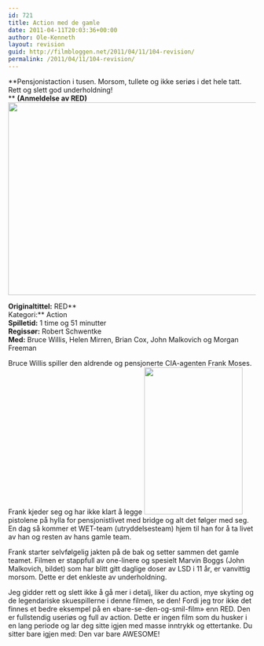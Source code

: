 ```yaml
---
id: 721
title: Action med de gamle
date: 2011-04-11T20:03:36+00:00
author: Ole-Kenneth
layout: revision
guid: http://filmbloggen.net/2011/04/11/104-revision/
permalink: /2011/04/11/104-revision/
---
```

**Pensjonistaction i tusen. Morsom, tullete og ikke seriøs i det hele tatt. Rett og slett god underholdning!  
** ****(Anmeldelse av RED)****  
[<img class="alignnone size-medium wp-image-106" src="http://filmbloggen.webalive.no/files/2011/04/red.jpg?w=300" alt="" width="590" height="393" />](http://filmbloggen.webalive.no/files/2011/04/red.jpg)

**Originaltittel:** RED**  
Kategori:** Action  
**Spilletid:** 1 time og 51 minutter  
**Regissør:** Robert Schwentke  
**Med:** Bruce Willis, Helen Mirren, Brian Cox, John Malkovich og Morgan Freeman

Bruce Willis spiller den aldrende og pensjonerte CIA-agenten Frank Moses. Frank kjeder seg og har ikke klart å legge [<img class="alignright size-medium wp-image-105" src="http://filmbloggen.webalive.no/files/2011/04/red2.jpg?w=200" alt="" width="200" height="300" />](http://filmbloggen.webalive.no/files/2011/04/red2.jpg)pistolene på hylla for pensjonistlivet med bridge og alt det følger med seg. En dag så kommer et WET-team (utryddelsesteam) hjem til han for å ta livet av han og resten av hans gamle team.

Frank starter selvfølgelig jakten på de bak og setter sammen det gamle teamet. Filmen er stappfull av one-linere og spesielt Marvin Boggs (John Malkovich, bildet) som har blitt gitt daglige doser av LSD i 11 år, er vanvittig morsom. Dette er det enkleste av underholdning.

Jeg gidder rett og slett ikke å gå mer i detalj, liker du action, mye skyting og de legendariske skuespillerne i denne filmen, se den! Fordi jeg tror ikke det finnes et bedre eksempel på en &laquo;bare-se-den-og-smil-film&raquo; enn RED. Den er fullstendig useriøs og full av action. Dette er ingen film som du husker i en lang periode og lar deg sitte igjen med masse inntrykk og ettertanke. Du sitter bare igjen med: Den var bare AWESOME!